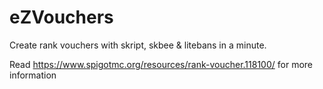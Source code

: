 # eZVouchers
Create rank vouchers with skript, skbee &amp; litebans in a minute.

Read https://www.spigotmc.org/resources/rank-voucher.118100/ for more information
